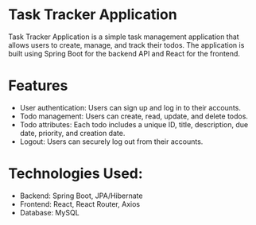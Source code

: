 # Task Tracker Application
Task Tracker Application is a simple task management application that allows users to create, manage, and track their todos. The application is built using Spring Boot for the backend API and React for the frontend.

# Features
- User authentication: Users can sign up and log in to their accounts.
- Todo management: Users can create, read, update, and delete todos.
- Todo attributes: Each todo includes a unique ID, title, description, due date, priority, and creation date.
- Logout: Users can securely log out from their accounts.

# Technologies Used:
- Backend: Spring Boot, JPA/Hibernate
- Frontend: React, React Router, Axios
- Database: MySQL
